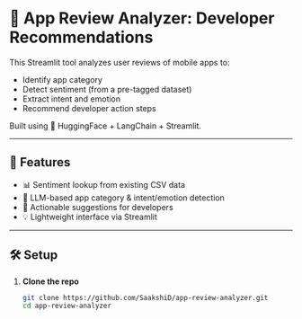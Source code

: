 # 📱 App Review Analyzer: Developer Recommendations

This Streamlit tool analyzes user reviews of mobile apps to:
- Identify app category
- Detect sentiment (from a pre-tagged dataset)
- Extract intent and emotion
- Recommend developer action steps

Built using 🤗 HuggingFace + LangChain + Streamlit.

---

## 🚀 Features

- 📊 Sentiment lookup from existing CSV data
- 🧠 LLM-based app category & intent/emotion detection
- 🔧 Actionable suggestions for developers
- 💡 Lightweight interface via Streamlit

---

## 🛠️ Setup

1. **Clone the repo**
   ```bash
   git clone https://github.com/SaakshiD/app-review-analyzer.git
   cd app-review-analyzer
